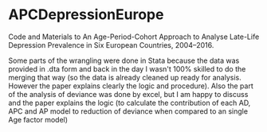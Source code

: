 # APCDepressionEurope
Code and Materials to An Age-Period-Cohort Approach to Analyse Late-Life Depression Prevalence in Six European Countries, 2004–2016.

Some parts of the wrangling were done in Stata because the data was provided in .dta form and back in the day I wasn't 100% skilled to do the merging that way (so the data is already cleaned up ready for analysis. However the paper explains clearly the logic and procedure). Also the part of the analysis of deviance was done by excel, but I am happy to discuss and the paper explains the logic (to calculate the contribution of each AD, APC and AP model to reduction of deviance when compared to an single Age factor model) 
